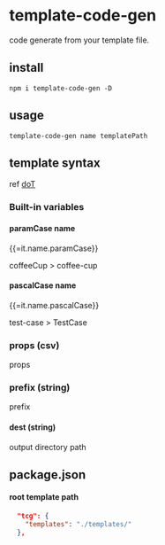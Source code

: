# template-code-gen

code generate from your template file.


## install

```
npm i template-code-gen -D
```

## usage

```
template-code-gen name templatePath
```

## template syntax

ref [ doT](http://olado.github.io/doT/)

### Built-in variables

#### paramCase name

{{=it.name.paramCase}}


coffeeCup > coffee-cup

#### pascalCase name

{{=it.name.pascalCase}}


test-case > TestCase



### props (csv)

props

### prefix (string)

prefix

#### dest (string)

output directory path

## package.json


#### root template path

```json
  "tcg": {
    "templates": "./templates/"
  },
```